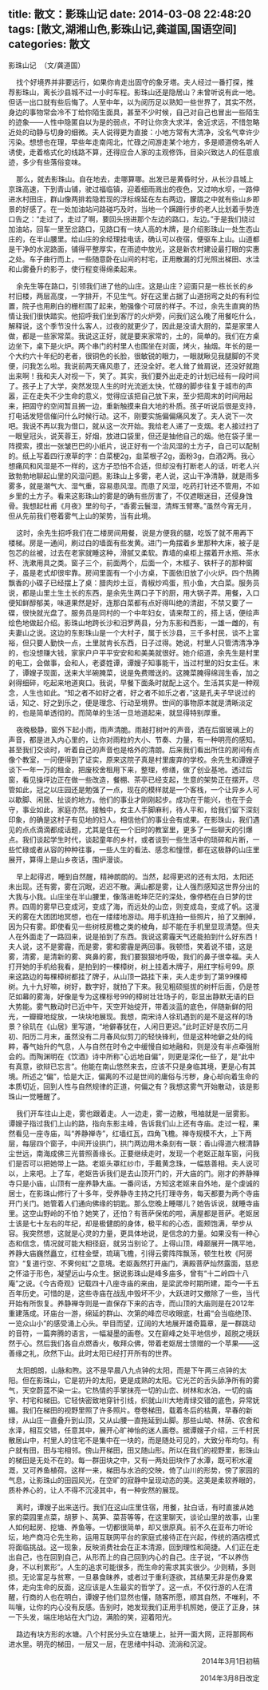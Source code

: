 title: 散文：影珠山记
date: 2014-03-08 22:48:20
tags: [散文,湖湘山色,影珠山记,龚道国,国语空间]
categories: 散文
---
 <p align="left">影珠山记 &nbsp;（文/龚道国）</p> 
 <p align="left"></p> 
 <p align="left">&nbsp; &nbsp; 找个好境界并非要远行，如果你肯走出固守的象牙塔。夫人经过一番打探，推荐影珠山，离长沙县城不过一小时车程。影珠山还是隐居山？未曾听说有此一地。但话一出口就有些后悔了。人至中年，以为阅历足以熟知一些世界了，其实不然，身边的事物常会冷不丁给你陌生面具，甚至不少时候，自己对自己也冒出一些陌生的迹象——人性中隐匿自以为是的弱点，不时让你贪大求洋，舍近求远，不惜忽略近处的动静与切身的细微。夫人说得更为直接：小地方常有大清净，没名气幸许少污染。想想也在理，早些年走南闯北，忙碌之间游走某个地方，多是顺道傍名听人诱使，走着格式化的线路不算，还得应合人家的主观修饰，目染兴致达人的任意痕迹，多少有些落俗变味。</p> 
<!-- more --><p>&nbsp;&nbsp;&nbsp; 那么，就去影珠山。自在地去，走哪算哪。出发已是黄昏时分，从长沙县城上京珠高速，下到青山铺，驶过福临镇，迎着细雨溅出的夜色，又过响水坝，一路伸进水村田庄，群山像两排若隐若现的浮标绵延在左右两边，朦胧之中就有些山乡即景的好感了。在一处加油站问路碰巧及时，当地一个蹒跚行步的老人比划着手势连口告之：“走过了，走过了啊，要回头拐进那个左边的路口，左边。”于是我们绕过加油站，回车一里至岔路口，见路口有一块人高的木牌，是介绍影珠山一处生态山庄的，在半山腰里。给山庄的余经理挂电话，确认可以夜宿，便驱车上山。山道都是干净的水泥路面，铺得平整厚实，在雨迹中放光，这是新农村建设最打眼的实惠之处。车子曲行而上，一些随意卧在山间的村宅，正用散漏的灯光照出梯田、水洼和山雾叠升的影子，使行程变得绵柔起来。</p> 
 <p>&nbsp;&nbsp;&nbsp; 余先生等在路口，引领我们进了他的山庄。这是山庄？迎面只是一栋长长的乡村旧楼，两层高度，一字排开，不见生气。好在这里占据了山道拐弯之处的有利位置，院子也用刷白的栅栏围了起来，勉强像个可居的样子。不过，余先生直爽的热情让我们很快踏实。他招呼我们坐到客厅的火炉旁，问我们这么晚了用餐吃什么，解释说，这个季节没什么客人，过夜的就更少了，因此是没请大厨的，菜是家里人做，都是一些家常菜。我说这正好，就是要来家常的，土的，简单的。我们在方桌边坐下，桌下是火炉。两个串门的村里人也围坐在对面，烤火，抽烟。年长的是一个大约六十年纪的老者，很铜色的长脸，很敏锐的眼力，一眼就瞅见我腿脚的不灵便，问我怎么啦。我说前两天痛风患了，还没全好。老人耸了耸肩说，还没好就跑出来啊！我和夫人对视一下，笑了。其实，我们要外出走走的计划已经有一段时间了。孩子上了大学，突然发现人生的时光流逝太快，忙碌的脚步往复于城市的声嚣，正在走失不少生命的意义，觉得应该把自己放下来，至少把周末的时间用起来，把固守的空间暂且搁一边，重新触摸来自大地的朴质。孩子听说后很是支持，打电话发短信催问什么时候行动。这不，刚要实施偏偏痛风发了。夫人说下一次吧。我说不再以我为借口，就从这一次开始。我给老人递了一支烟。老人接过扫了一眼皇冠头，说芙蓉王，好烟，放进口袋里，但还是抽他自己的烟。他在袋子里一阵摸索，摸出一张皱巴巴的小纸片，说正好有一个治风湿的土方子，自己可以配制的。纸上写着四行潦草的字：白菜梗2g，韭菜根子2g，面粉3g，白酒2两。我心想痛风和风湿是不一样的，这方子恐怕不合适，但却没有打断老人的话，听老人兴致勃勃地聊起山里的风湿问题。影珠山上多雾，老人说，这山干净清静，就是雨多雾多，就是潮气大、湿气重，容易患风湿。而患了风湿，吃药打针还不管用，不如乡里的土方子。看来这影珠山的雾是的确有些厉害了，不仅遮眼迷目，还侵身蚀骨。我想起杜甫《月夜》里的句子，“香雾云鬟湿，清辉玉臂寒。”虽然今宵无月，但从先前我们卷着雾气上山的架势，当有此境。</p> 
 <p>&nbsp;&nbsp;&nbsp; 这时，余先生招呼我们在二楼房间用餐，说是方便我的腿，吃饭了就不用再下楼梯。房是一通间，刷过白的墙面有些发黄。进门一角摆着乡里那种大床，被子是包芯的丝被，过去在老家就睡这种，滑腻又柔软。靠墙的桌柜上摆着开水瓶、茶水杯、洗漱用具之类。窗子三个，前面两个，后面一个，木框子、铁杆子的那种窗子，虽是老式却很牢靠。房间里面有一个小方桌，下面依旧放了小火炉。四个热腾飘香的小碟子已经摆上了桌：腊肉炒土豆，青椒炒鸡蛋，煎小鱼，大白菜。服务员说，都是山里土生土长的东西，是余先生两口子下的厨，用大锅子弄。用餐，入口便知鲜醇郁美，味道果然是好，连那白菜都有点好得叫绝的清甜，不禁又要了一碟，很快就光盘了。服务员是同村的一个中年妇女，请来帮工的，搭上话，便绘声绘色地做起介绍。影珠山地跨长沙和汨罗两县，分为东影和西影，一雄一雌的，有夫妻山之说。这边的东影珠山是一个大村子，属于长沙县，三千多村民，谈不上富裕，但只要人勤快一点，土里就肯长东西，日子过得。她说，村里人只管清清净净的，也没想赚大钱，家家户户平平安安和和美美就很好。她介绍道，余先生是村里的电工，会做事，会和人，老婆姓谭，谭嫂子知事能干，当过村里的妇女主任。末了，谭嫂子现面，送来大半碗腌菜，说是免费赠送的。这腌菜腌得绵润生香，加之剁得细碎，吃起来地道爽口。我说，早餐下面条时就配上这个。生活其实是一种观念，人生也如此。“知之者不如好之者，好之者不如乐之者，”这是孔夫子早说过的话，知之、好之到乐之，便是理念、行动至境界。世间的事物原本就是清晰淡定的，也是简单透彻的。而简单的生活一旦地道起来，就显得特别厚重。</p> 
 <p>&nbsp;&nbsp;&nbsp; 夜晚极静，窗外下起小雨，雨声清脆。雨敲打树叶的声音，洒在后窗玻璃上的声音，都是进入内心里的，让你对雨粒的大小、节奏、力量，有一种明亮的感知。甚至我们交谈时，听着自己的声音也是格外的清朗。后来我们看出所住的房间有点像个教室，一问便得到了证实，原来这院子真是村里废弃的学校。余先生和谭嫂子谈下一年一万的租金，把废校舍租用下来，整理，修缮，做了创业基地。透过后窗，看见操坪边正在做一些改造，餐棚、茶亭已经支起，生意的架势正在摆开。尽管如此，冠之以庄园还是勉强了一点，现在的模样就是一个客栈，一个让异乡人可以歇脚、闲居、扯谈的地方。他们的事业才刚刚起步。成功在于能兴，也在于会守，事业如此，家庭亦然。接触中，女主人手脚麻利，待人平和，给我们留下深刻印象，的确是这村子有见地的妇人。相信他们的事业会有成果。在影珠山，我们遇见的点点滴滴都成话题，尤其是住在一个旧时的教室里，更多了一些聊天的引爆点。我们谈起学生时代，谈起童年的乡村，或者谈到一些生活中的琐碎和片断，一些忙碌或者从容的种种往事，一些人生的看法、感念和憧憬，都在这极静的山庄里展开，算得上是山乡夜话，围炉漫谈。</p> 
 <p>&nbsp;&nbsp;&nbsp; 早上起得迟，睡到自然醒，精神朗朗的。当然，起得更迟的还有太阳，太阳还未出现。还有雾，雾在沉眠，迟迟不散。满山都是雾，让人强烈感知这世界分出的大我与小我。山庄坐在半山腰里，像落进乾坤茫茫的深处，像停栖在白日梦的世界。四周的雾早已变成河，变成了海，而远处的山峦，则变成岛，变成了帆。这漫天的雾在大团团地冥想，也在一缕缕地游动。用手机连拍一些照片，拍了又删掉，因为只有雾。即使看见一些树枝房檐之类的棱角，却不能在手机里显现清楚。但夫人在外面走了一路回来，说是拍到了东西。我说这雾霾天气还能拍到什么好东西！夫人说，这不是雾霾，而是雾，雾和雾霾是两回事。我顿悟，笑着说不错，这是雾，清雾，是清新的雾、爽鼻的雾，我们要狠狠地呼吸，我们的鼻子很幸福。夫人打开她的手机给我看，是拍到的一棵樟树，树上挂着木牌子，用红字标号99。原来这路边的每棵樟树都挂了牌子，从山顶一路挂下来，夫人走步到了第99棵樟树。九十九好嘛，树好，数字好，就拍了下来。我见粗硕挺拔的树杆后面，仍是苍茫如幕的雾海，好像是专为这棵标号99的樟树壮壮场子的，彰显出静默无语的巨大势能。雾气散动时已近中午，天空开始绽开，带着淡蓝的底色，伴随新鲜的阳光，一瓣瓣地绽放，一块块地展现。我想，南宋诗人徐玑遇到的是不是这样的场景？徐玑在《山居》里写道，“地僻春犹在，人闲日更迟。”此时正好是农历二月初、阳历二月末，虽然没有二月春风似剪刀的轻快锋利，但是这种地僻之处的纯粹，春气始升的气息，人与自然在时令之中缓慢自如地融和，则是没有半点牵强附会的。而陶渊明在《饮酒》诗中所称“心远地自偏”，则更是深化一些了，是“此中有真意，欲辩已忘言”。他能在南山悠然来去，应该不只是身临其境，更是心有其境。所述之“偏”，恰是大正，偏离的不过是世间的庸俗与污秽，身心却向着生命的本质切近，回到人性与自然规律的正道，何偏之有？我想这雾气开始散动，该是影珠山一觉睡醒了。</p> 
 <p>&nbsp;&nbsp;&nbsp; 我们开车往山上走，雾也跟着走。人一边走，雾一边散，甩袖就是一层雾影。谭嫂子指过我们上山的路，指向东影主峰，告诉我们山上还有寺庙。走过一程，果然看见一座寺庙，叫“养静禅寺”，红墙红瓦，四角飞檐。禅寺规模不大，上下两层，每层四个窗子，中间开设拱门，拱门两边用木条刻有一联：香山得道六根清静尘世远，南海成佛三光普照善缘长。正要继续走时，发现一个老妪正敲车窗，问我们是否可以把她带上一路。老妪头罩红纱巾，手戴黄念珠，一幅慈善相。夫人说可以，上来吧。上了车，老妪告诉我们是去山顶开门的，开大庙的门。刚才的养静禅寺只是小庙，山顶有一座养静大庙。一番问话，方知这老妪来自外地，是个虔诚的居士，在影珠山修行了十多年，受养静寺主持之托打理寺务，每天都要为两个寺庙开门关门。她管着人们通向佛缘的钥匙。那么您晚上睡哪儿？她告诉说，就睡寺庙里。这空山野岭的不怕？她笑了，还怕？有菩萨保佑的啦，满屋都是菩萨。老妪居士该是七十左右的年纪，却是极健朗的身体，极平和的心态，面颊饱满，举步从容。我突然想，这就是心灵的力量，更具体地说，是信念的力量。如果没有一种心态和信念，情况就可能大相径庭，就另当别论了。上得山顶，峰巅展开一隅平地，养静大庙巍然矗立，红柱金壁，琉璃飞檐，引得云雾阵阵飘荡，顿生杜枚《阿房宫》“复道行空、不霁何虹”之意境。老妪轰然打开庙门，满殿菩萨灿然露面，慈悲之怀溢于形色，凝望远山与众生。据说影珠山是峰多庙多，曾有“十二岭四十八庵”之说。《今古奇观》记载四十八座寺庙的来由，是梁武帝时期所建，距今一千五百年历史。可惜的是，这些寺庙在战乱中毁坏不少，大跃进时又撤除了一些，当代开始有所恢复。养静禅寺则是一直保存下来的古寺，而山顶的大庙则是在2012年重建落成。环庙台一游，绵延的群山、次第的峰峦尽收眼底，杜甫“会当临绝顶、一览众山小”的感受涌上心头。举目而望，辽阔的大地展开雄奇篇章，是一群跳动的音符，一篇奔腾的语言，一幅凝墨的画卷。又在巅峰之处平地信步，超脱之境跃然于心。然后我们各自点燃香火，敬拜众佛，带着老妪居士馈赠的一个苹果——这善缘之礼，欣然下山。此时太阳已经打开所有的世界。</p> 
 <p>&nbsp;&nbsp;&nbsp; 太阳朗朗，山脉和煦。这不是早晨八九点钟的太阳，而是下午两三点钟的太阳。但在影珠山，它是初升的太阳，更是成熟的太阳。它光芒的舌头舔净所有的雾气，天空蔚蓝不染一尘。它热情的手掌抹亮一切的山峦、树林和水泊，一切的庙宇、村宅和梯田。它轻快密致地穿针引线，织就山川大地青绿交错的底色，异常妩媚。我们在梯田的视野里照了许多照片。卷卷梯田，载着冬后的枯黄，早春的新绿，从山庄一直叠升到山顶，又从山腰一直拖延到山脚。那些山坳、林荫、农舍和水泽，相互交错，任意其中，展开心旷神怡的迷人画卷。据谭嫂子介绍，三千村民散居山中，村里人的住宅不是集中在一块的，而是随处可见的，大致分布均匀。有户就有田，田与宅相邻。傍山开梯田，田又随山形。所以在我们的视野里，影珠山的梯田是无处不在的。每一群田块之中，又有一两处田块作了水潭，既可积水灌溉，又可养鱼植荷。这样一来，梯田与水泊的交映，倚了山川的形势，傍了家园的气息，让影珠山的田园风光，在空旷的寂静中呈现动态的美。这美是柔软养眼的，质朴养心的，让人不得不沉浸其中，有一种安然的展现。</p> 
 <p>&nbsp;&nbsp;&nbsp; 离时，谭嫂子出来送行。我们在这山庄里住宿，用餐，扯白话，有时直接从她家的菜园里点菜，胡萝卜、莴笋、菜苔等等，在这里聊天，谈论山里的故事，山里人如何起房、挖塘、养鱼等。一切都很简单，却又很原真。前不久在亚布力听论坛，地产商冯仑先生称，运用互联网平台的家庭式接待正在兴起，传统的酒店模式将面临挑战。这一现象，反映消费社会在正本清源，回到理性和简捷。人们正在走出自己，也在回到自己，从形而上的自己回到内心的自己。庄子说，“不以养伤身，不以利累形”。人生的追求可能很多，而生命的需求其实很少。少则精，多则损。无论富足与贫寒，一旦暴食昧养，或者过于重利逐欲，其结果无非是伤身累体，走向生命的反面，这应该是人生最实的哲学了。这一点，不仅行游的人在清醒，行商的人也在明白，谭嫂子他们显然也懂，随客所愿，顺其自然，不唯利，不叫嚷，让你的内心没有反感。告别时，她发现我们正用手机照她，便正了正身，抹一下头发，端庄地站在大门边，满脸的笑，迎着阳光。</p> 
 <p>&nbsp;&nbsp;&nbsp; 路边有块方形的水塘。八个村民分头立在塘埂上，扯开一面大网，正将那网布进水里。明亮的梯田，一层又一层，在思绪中抖动、流淌和沉淀。</p> 
 <p align="right">2014年3月1日初稿</p> 
 <p align="right">2014年3月8日改定</p> 
